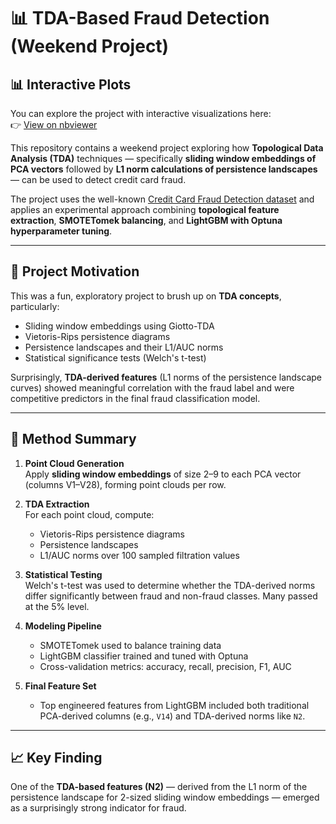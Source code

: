 # 📊 TDA-Based Fraud Detection (Weekend Project)
## 📊 Interactive Plots

You can explore the project with interactive visualizations here:  
👉 [View on nbviewer](https://nbviewer.org/github/brianlivian/CC-Fraud-Detection-Topological-Data-Analysis/blob/main/creditcardfraud.ipynb)


This repository contains a weekend project exploring how **Topological Data Analysis (TDA)** techniques — specifically **sliding window embeddings of PCA vectors** followed by **L1 norm calculations of persistence landscapes** — can be used to detect credit card fraud. 

The project uses the well-known [Credit Card Fraud Detection dataset](https://www.kaggle.com/datasets/mlg-ulb/creditcardfraud) and applies an experimental approach combining **topological feature extraction**, **SMOTETomek balancing**, and **LightGBM with Optuna hyperparameter tuning**.

---

## 🧠 Project Motivation

This was a fun, exploratory project to brush up on **TDA concepts**, particularly:
- Sliding window embeddings using Giotto-TDA
- Vietoris-Rips persistence diagrams
- Persistence landscapes and their L1/AUC norms
- Statistical significance tests (Welch's t-test)

Surprisingly, **TDA-derived features** (L1 norms of the persistence landscape curves) showed meaningful correlation with the fraud label and were competitive predictors in the final fraud classification model.

---

## 🔬 Method Summary

1. **Point Cloud Generation**  
   Apply **sliding window embeddings** of size 2–9 to each PCA vector (columns V1–V28), forming point clouds per row.

2. **TDA Extraction**  
   For each point cloud, compute:
   - Vietoris-Rips persistence diagrams
   - Persistence landscapes
   - L1/AUC norms over 100 sampled filtration values

3. **Statistical Testing**  
   Welch's t-test was used to determine whether the TDA-derived norms differ significantly between fraud and non-fraud classes. Many passed at the 5% level.

4. **Modeling Pipeline**
   - SMOTETomek used to balance training data
   - LightGBM classifier trained and tuned with Optuna
   - Cross-validation metrics: accuracy, recall, precision, F1, AUC

5. **Final Feature Set**
   - Top engineered features from LightGBM included both traditional PCA-derived columns (e.g., `V14`) and TDA-derived norms like `N2`.

---

## 📈 Key Finding

One of the **TDA-based features (N2)** — derived from the L1 norm of the persistence landscape for 2-sized sliding window embeddings — emerged as a surprisingly strong indicator for fraud.
